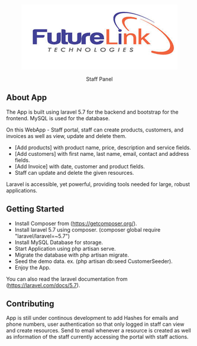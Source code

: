<p align="center"><img src="public/img/logo.jpg"></p>

<p align="center">
Staff Panel
</p>

## About App

The App is built using laravel 5.7 for the backend and bootstrap for the frontend. MySQL is used for the database. 
<p>
    On this WebApp - Staff portal, staff can create products, customers, and invoices as well as view, update and delete them.
</p>

- [Add products] with product name, price, description and service fields.
- [Add customers] with first name, last name, email, contact and address fields.
- [Add Invoice] with date, customer and product fields.
- Staff can update and delete the given resources.

Laravel is accessible, yet powerful, providing tools needed for large, robust applications.

## Getting Started

- Install Composer from (https://getcomposer.org/). 
- Install laravel 5.7 using composer. (composer global require "laravel/laravel=~5.7")
- Install MySQL Database for storage.
- Start Application using php artisan serve.
- Migrate the database with php artisan migrate.
- Seed the demo data. ex. (php artisan db:seed CustomerSeeder).
- Enjoy the App.

You can also read the laravel documentation from (https://laravel.com/docs/5.7).

## Contributing

App is still under continous development to add Hashes for emails and phone numbers, user authentication so that only logged in staff can view and create resources. Send to email whenever a resource is created as well as information of the staff currently accessing the portal with staff actions.
